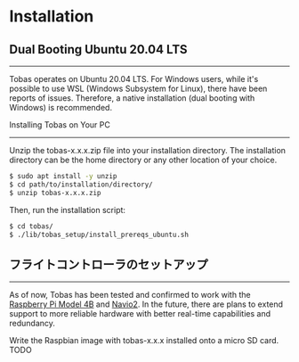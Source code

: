 # Installation

## Dual Booting Ubuntu 20.04 LTS

---

Tobas operates on Ubuntu 20.04 LTS.
For Windows users, while it's possible to use WSL (Windows Subsystem for Linux), there have been reports of issues.
Therefore, a native installation (dual booting with Windows) is recommended.

Installing Tobas on Your PC

---

Unzip the tobas-x.x.x.zip file into your installation directory.
The installation directory can be the home directory or any other location of your choice.

```bash
$ sudo apt install -y unzip
$ cd path/to/installation/directory/
$ unzip tobas-x.x.x.zip
```

Then, run the installation script:

```bash
$ cd tobas/
$ ./lib/tobas_setup/install_prereqs_ubuntu.sh
```

## フライトコントローラのセットアップ

---

As of now, Tobas has been tested and confirmed to work with the
<a href=https://www.raspberrypi.com/products/raspberry-pi-4-model-b/ target="_blank">Raspberry Pi Model 4B</a>
and <a href=https://navio2.hipi.io/ target="_blank">Navio2</a>.
In the future, there are plans to extend support to more reliable hardware with better real-time capabilities and redundancy.

Write the Raspbian image with tobas-x.x.x installed onto a micro SD card.
TODO
